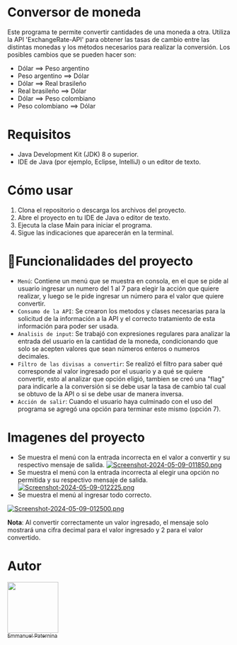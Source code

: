 # Conversor de moneda

Este programa te permite convertir cantidades de una moneda a otra. Utiliza la API 'ExchangeRate-API' para obtener las tasas de cambio entre las distintas monedas y los métodos necesarios para realizar la conversión. Los posibles cambios que se pueden hacer son:
- Dólar ==> Peso argentino
- Peso argentino ==> Dólar
- Dólar ==> Real brasileño
- Real brasileño ==> Dólar
- Dólar ==> Peso colombiano
- Peso colombiano ==> Dólar

# Requisitos
- Java Development Kit (JDK) 8 o superior.
- IDE de Java (por ejemplo, Eclipse, IntelliJ) o un editor de texto.

# Cómo usar
1. Clona el repositorio o descarga los archivos del proyecto.
2. Abre el proyecto en tu IDE de Java o editor de texto.
3. Ejecuta la clase Main para iniciar el programa.
5. Sigue las indicaciones que aparecerán en la terminal.

# :hammer:Funcionalidades del proyecto
- `Menú`: Contiene un menú que se muestra en consola, en el que se pide al usuario ingresar un numero del 1 al 7 para elegir la acción que quiere realizar, y luego se le pide ingresar un número para el valor que quiere convertir.
- `Consumo de la API`: Se crearon los metodos y clases necesarias para la solicitud de la información a la API y el correcto tratamiento de esta información para poder ser usada.
- `Analisis de input`: Se trabajó con expresiones regulares para analizar la entrada del usuario en la cantidad de la moneda, condicionando que solo se acepten valores que sean números enteros o numeros decimales.
- `Filtro de las divisas a convertir`: Se realizó el filtro para saber qué corresponde al valor ingresado por el usuario y a qué se quiere convertir, esto al analizar que opción eligió, tambien se creó una "flag" para indicarle a la conversión si se debe usar la tasa de cambio tal cual se obtuvo de la API o si se debe usar de manera inversa.
- `Acción de salir`: Cuando el usuario haya culminado con el uso del programa se agregó una opción para terminar este mismo (opción 7).

# Imagenes del proyecto
- Se muestra el menú con la entrada incorrecta en el valor a convertir y su respectivo mensaje de salida.
[![Screenshot-2024-05-09-011850.png](https://i.postimg.cc/x8RfTnMD/Screenshot-2024-05-09-011850.png)](https://postimg.cc/5QXdscsn)
- Se muestra el menú con la entrada incorrecta al elegir una opción no permitida y su respectivo mensaje de salida.
[![Screenshot-2024-05-09-012225.png](https://i.postimg.cc/g2RZm6jf/Screenshot-2024-05-09-012225.png)](https://postimg.cc/Yvr9x013)
- Se muestra el menú al ingresar todo correcto.

[![Screenshot-2024-05-09-012500.png](https://i.postimg.cc/rFGjMmmZ/Screenshot-2024-05-09-012500.png)](https://postimg.cc/mtDCST77)

**Nota**: Al convertir correctamente un valor ingresado, el mensaje solo mostrará una cifra decimal para el valor ingresado y 2 para el valor convertido.

# Autor
[<img src="https://avatars.githubusercontent.com/u/168949963?v=4" width=115><br><sub>Emmanuel Paternina</sub>](https://github.com/EmmanuelMPJ)
